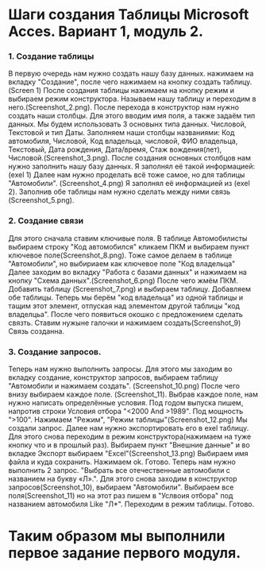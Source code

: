 # **Шаги создания Таблицы Microsoft Acces. Вариант 1, модуль 2.**
### 1. Создание таблицы
В первую очередь нам нужно создать нашу базу данных. нажимаем на вкладку "Создание", после чего нажимаем на кнопку создать таблицу.(Screen 1)
После создания таблицы нажимаем на кнопку режим и выбираем режим конструктора. Называем нашу таблицу и переходим в него.(Screenshot_2.png).
После перехода в конструктор нам нужно создать наши столбцы. Для этого вводим имя поля, а также задаём тип данных. Мы будем использовать 3 основынх типа данных. Числовой, Текстовой и тип Даты. Заполняем наши столбцы названиями:
Код автомобиля, Числовой, Код владельца, числовой, ФИО владельца, Текстовый, Дата рождения, Дата/время, Стаж вождения(лет), Числовой.(Screenshot_3.png).
После создания основных столбцов нам нужно заполнить нашу базу данных. Я заполнял её такой информацией: (exel 1)
Далее нам нужно проделать всё тоже самое, но для таблицы "Автомобили". (Screenshot_4.png)
Я заполнял её информацией из (exel 2). Заполнив обе таблицы нам нужно сделать между ними связь (Screenshot_5.png).

### 2. Создание связи

Для этого сначала ставим ключивые поля. В таблице Автомобилисты выбираем строку "Код автомобился" кликаем ПКМ и выбираем пункт ключевое поле(Screenshot_8.png). Тоже самое делаем в таблице "Автомобили", но выбириаем как ключевое поле "Код владельца"
 Далее заходим во вкладку "Работа с базами данных" и нажимаем на кнопку "Схема данных".(Screenshot_6.png)
После чего жмём ПКМ. Добавить таблицу (Screenshot_7.png) и выбираем таблицу. Добавляем обе таблицы.
Теперь мы берём "код владельца" из одной таблицы и тащим этот элемент, отпуская над элементом другой таблицы "код владелцьа". После чего появиться окошко с предложением сделать связть. Ставим нужыне галочки  и нажимаем создать(Screenshot_9) Связь созданна.

### 3. Создание запросов.

Теперь нам нужно выполнить запросы. Для этого мы заходим во вкладку создание, конструктор запросов, выбираем таблицу "Автомобили и нажимаем создать". (Screenshot_10.png)
После чего внизу выбираем каждое поле. (Screenshot_11). Выбрав каждое поле, нам нужно написать определённые условия. Под годом выпуска пишем, напротив строки Условия отбора "<2000 And >1989". Под мощность ">100". Нажимаем "Режим", "Режим таблицы"(Screenshot_12.png)
Мы создали запрос. Далее нам нужно экспортировать его в exel таблицу. Для этого снова переходим в режим конструктора(нажимаем на туже кнопку что и в прошлый раз). Выбираем пункт "Внешние данные" и во вкладке Экспорт выбираем "Excel"(Screenshot_13.png)
Выбираем имя файла и куда сохранить. Нажимаем ok. Готово.
Теперь нам нужно выполнить 2 запрос. "Выбрать все отечественные автомобили с названием на букву «Л».".
Для этого снова заходим в конструктор запросов(Screenshot_10), выбираем "Автомобили". Выбираем все поля(Screenshot_11) но на этот раз пишем в "Услвоия отбора" под названием автомобиля Like "Л*". Переходим в режим таблицы. Готово.

# Таким образом мы выполнили первое задание первого модуля.


